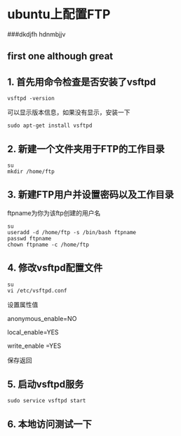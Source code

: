 # ubuntu上配置FTP
###dkdjfh hdnmbjjv
## first one although great

## 1. 首先用命令检查是否安装了vsftpd

```
vsftpd -version
```
可以显示版本信息，如果没有显示，安装一下
```
sudo apt-get install vsftpd
```

## 2. 新建一个文件夹用于FTP的工作目录
```
su
mkdir /home/ftp
```

## 3. 新建FTP用户并设置密码以及工作目录
ftpname为你为该ftp创建的用户名
```
su
useradd -d /home/ftp -s /bin/bash ftpname
passwd ftpname
chown ftpname -c /home/ftp
```

## 4. 修改vsftpd配置文件
```
su
vi /etc/vsftpd.conf
```
设置属性值

anonymous_enable=NO

local_enable=YES

write_enable =YES

保存返回

## 5. 启动vsftpd服务
```
sudo service vsftpd start
```

## 6. 本地访问测试一下
